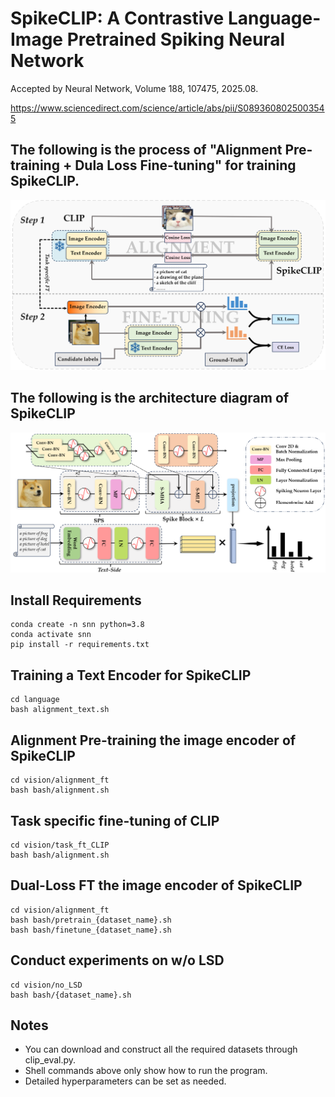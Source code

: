 # SpikeCLIP: A Contrastive Language-Image Pretrained Spiking Neural Network

Accepted by Neural Network, Volume 188, 107475, 2025.08.

https://www.sciencedirect.com/science/article/abs/pii/S0893608025003545

## The following is the process of "Alignment Pre-training + Dula Loss Fine-tuning" for training SpikeCLIP.

![Example Image](./pictures/workflow.png)

## The following is the architecture diagram of SpikeCLIP

![Example Image](./pictures/architecture.png)



## Install Requirements

```shell
conda create -n snn python=3.8
conda activate snn
pip install -r requirements.txt
```

## Training a Text Encoder for SpikeCLIP

```shell
cd language
bash alignment_text.sh
```

## Alignment Pre-training the image encoder of SpikeCLIP

```shell
cd vision/alignment_ft
bash bash/alignment.sh
```

## Task specific fine-tuning of CLIP

```shell
cd vision/task_ft_CLIP
bash bash/alignment.sh
```

## Dual-Loss FT the image encoder of SpikeCLIP

```shell
cd vision/alignment_ft
bash bash/pretrain_{dataset_name}.sh
bash bash/finetune_{dataset_name}.sh
```


## Conduct experiments on w/o LSD

```shell
cd vision/no_LSD
bash bash/{dataset_name}.sh
```



## Notes

- You can download and construct all the required datasets through clip_eval.py.
- Shell commands above only show how to run the program.
- Detailed hyperparameters can be set as needed.
